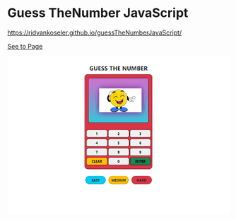 # Guess TheNumber JavaScript

https://ridvankoseler.github.io/guessTheNumberJavaScript/

[See to Page](https://ridvankoseler.github.io/guessTheNumberJavaScript/)<br>

![](Animation4.gif)



